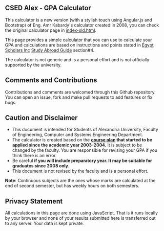 CSED Alex - GPA Calculator
-------------------------

This calculator is a new version (with a stylish touch using Angular.js and Bootstrap) of Eng. Amr Kabardy's calculator created in 2008, you can check the original calculator page in [index-old.html](https://hazemsamir.github.io/csed-gpa/old-index.html).


This page provides a simple calculator that you can use to calculate your GPA and calculations are based on instructions and points stated in [Egypt Scholars Inc](http://egyptscholars.org/) [Study Abroad Guide](http://egyptscholars.org/study-abroad-guide/) section#4.

The calculator is not generic and is a personal effort and is not officially supported by the university.


Comments and Contributions
---------------------
Contributions and comments are welcomed through this Github repository. You can open an issue, fork and make pull requests to add features or fix bugs.


Caution and Disclaimer
----------------------
- This document is intended for Students of Alexandria University, Faculty of Engineering, Computer and Systems Engineering Department.
- The calculator is created based on the **[course plan](https://hazemsamir.github.io/csed-gpa/docs/BylawsFinal.pdf) that started to be applied since the academic year 2003-2004.** It is subject to be changed by the faculty. You are responsible for revising your GPA if you think there is an error.
- Be careful **if you will include preparatory year. It may be suitable for graduates since 2008 only**.
- This document is not revised by the faculty and is a personal effort.

**Note:** Continuous subjects are the ones whose marks are calculated at the end of second semester, but has weekly hours on both semesters.

Privacy Statement
-----------------
All calculations in this page are done using JavaScript. That is it runs locally by your browser and none of your results submitted here is transferred out to any server. Your data is kept private.
